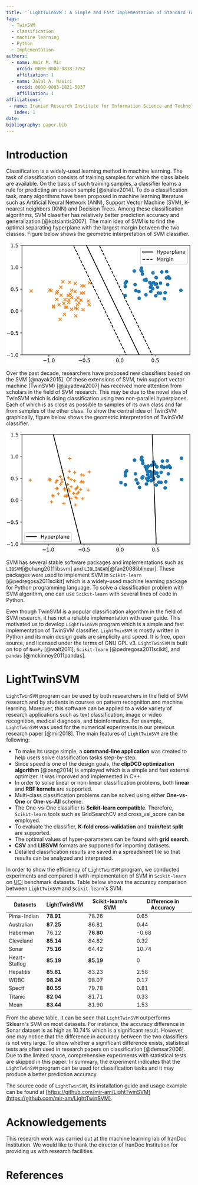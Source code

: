 ```yaml
---
title: '`LightTwinSVM`: A Simple and Fast Implementation of Standard Twin Support Vector Machine Classifier'
tags:
  - TwinSVM
  - classification
  - machine learning
  - Python
  - Implementation
authors:
  - name: Amir M. Mir
    orcid: 0000-0002-9818-7752
    affiliation: 1
  - name: Jalal A. Nasiri
    orcid: 0000-0003-1821-5037
    affiliation: 1
affiliations:
 - name: Iranian Research Institute for Information Science and Technology (IranDoc), Tehran, Iran
   index: 1
date: 
bibliography: paper.bib
---
```


# Introduction

Classification is a widely-used learning method in machine learning. The task of classification consists of training samples for which the class labels are available. On the basis of such training samples, a classifier learns a rule for predicting an unseen sample [@shalev2014]. To do a classification task, many algorithms have been proposed in machine learning literature such as Artificial Neural Network (ANN), Support Vector Machine (SVM), K-nearest neighbors (KNN) and Decision Trees. Among these classification algorithms, SVM classifier has relatively better prediction accuracy and generalization [@kotsiantis2007]. The main idea of SVM is to find the optimal separating hyperplane with the largest margin between the two classes. Figure below shows the geometric interpretation of SVM classifier.

![Geometric interpretation of SVM classifier.](figs/SVM.jpg)

Over the past decade, researchers have proposed new classifiers based on the SVM [@nayak2015]. Of these extensions of SVM, twin support vector machine (TwinSVM) [@jayadeva2007] has received more attention from scholars in the field of SVM research. This may be due to the novel idea of TwinSVM which is doing classification using two non-parallel hyperplanes. Each of which is as close as possible to samples of its own class and far from samples of the other class. To show the central idea of TwinSVM graphically, figure below shows the geometric interpretation of TwinSVM classifier.

![Geometric interpretation of TwinSVM classifier.](figs/TwinSVM.jpg)

SVM has several stable software packages and implementations such as `LIBSVM`[@chang2011libsvm] and `LIBLINEAR`[@fan2008liblinear]. These packages were used to implement SVM in `Scikit-learn` [@pedregosa2011scikit] which is a widely-used machine learning package for Python programming language. To solve a classification problem with SVM algorithm, one can use `Scikit-learn` with several lines of code in Python.

Even though TwinSVM is a popular classification algorithm in the field of SVM research, it has not a reliable implementation with user guide. This motivated us to develop `LightTwinSVM` program which is a simple and fast implementation of TwinSVM classifier. `LightTwinSVM` is mostly written in Python and its main design goals are simplicity and speed. It is free, open source, and licensed under the terms of GNU GPL v3. `LightTwinSVM` is built on top of `NumPy` [@walt2011], `Scikit-learn` [@pedregosa2011scikit], and `pandas` [@mckinney2011pandas].

# LightTwinSVM

`LightTwinSVM` program can be used by both researchers in the field of SVM research and by students in courses on pattern recognition and machine learning. Moreover, this software can be applied to a wide variety of research applications such as text classification, image or video recognition, medical diagnosis, and bioinformatics. For example, `LightTwinSVM` was used for the numerical experiments in our previous research paper [@mir2018]. The main features of `LightTwinSVM` are the following:

- To make its usage simple, a **command-line application** was created to help users solve classification tasks step-by-step.
- Since speed is one of the design goals, the **clipDCD optimization algorithm** [@peng2014] is employed which is a simple and fast external optimizer. It was improved and implemented in C++.
- In order to solve linear or non-linear classification problems, both **linear** and **RBF kernels** are supported.
- Multi-class classification problems can be solved using either **One-vs-One** or **One-vs-All** scheme.
- The One-vs-One classifier is **Scikit-learn compatible**. Therefore, `Scikit-learn` tools such as GridSearchCV and cross_val_score can be employed.
- To evaluate the classifier, **K-fold cross-validation** and **train/test split** are supported.
- The optimal values of hyper-parameters can be found with **grid search**.
- **CSV** and **LIBSVM** formats are supported for importing datasets.
- Detailed classification results are saved in a spreadsheet file so that results can be analyzed and interpreted.

In order to show the efficiency of `LightTwinSVM` program, we conducted experiments and compared it with implementation of SVM in `Scikit-learn` on [UCI](http://archive.ics.uci.edu/ml/datasets.html) benchmark datasets. Table below shows the accuracy comparison between `LightTwinSVM` and `Scikit-learn`'s SVM.

| Datasets  | LightTwinSVM | Scikit-learn's SVM | Difference in Accuracy |
| ------------- | ------------- | ------------- | ------------- |
| Pima-Indian  | **78.91** | 78.26 | 0.65 |
| Australian | **87.25** | 86.81 | 0.44 |
| Haberman  | 76.12 | **76.80** | -0.68 |
| Cleveland  | **85.14** | 84.82 | 0.32 |
| Sonar  | **75.16** | 64.42 | 10.74 |
| Heart-Statlog | **85.19** | **85.19** | 0 |
| Hepatitis | **85.81** |83.23 | 2.58 |
| WDBC | **98.24** |98.07 | 0.17 |
| Spectf | **80.55** |79.78 | 0.81 |
| Titanic | **82.04** |81.71 | 0.33 |
| Mean | **83.44** |81.90 | 1.53 |

From the above table, it can be seen that `LightTwinSVM` outperforms Sklearn's SVM on most datasets. For instance, the accuracy difference in Sonar dataset is as high as 10.74% which is a significant result. However, one may notice that the difference in accuracy between the two classifiers is not very large. To show whether a significant difference exists, statistical tests are often used in research papers on classification [@demsar2006]. Due to the limited space, comprehensive experiments with statistical tests are skipped in this paper. In summary, the experiment indicates that the `LightTwinSVM` program can be used for classification tasks and it may produce a better prediction accuracy.

The source code of `LightTwinSVM`, its installation guide and usage example can be found at [https://github.com/mir-am/LightTwinSVM](https://github.com/mir-am/LightTwinSVM).

# Acknowledgements
This research work was carried out at the machine learning lab of IranDoc Institution. We would like to thank the director of IranDoc Institution for providing us with research facilities.

# References

